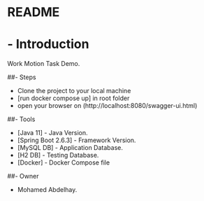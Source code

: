 # README #

# - Introduction
Work Motion Task Demo.

##- Steps

- Clone the project to your local machine
- [run docker compose up] in root folder
- open your browser on (http://localhost:8080/swagger-ui.html)

##- Tools

- [Java 11] - Java Version.
- [Spring Boot 2.6.3] - Framework Version.
- [MySQL DB] - Application Database.
- [H2 DB]  - Testing Database.
- [Docker] - Docker Compose file

##- Owner
* Mohamed Abdelhay.